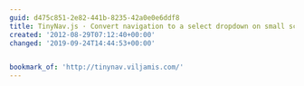 ```yaml
---
guid: d475c851-2e82-441b-8235-42a0e0e6ddf8
title: TinyNav.js · Convert navigation to a select dropdown on small screen
created: '2012-08-29T07:12:40+00:00'
changed: '2019-09-24T14:44:53+00:00'


bookmark_of: 'http://tinynav.viljamis.com/'
---
```




